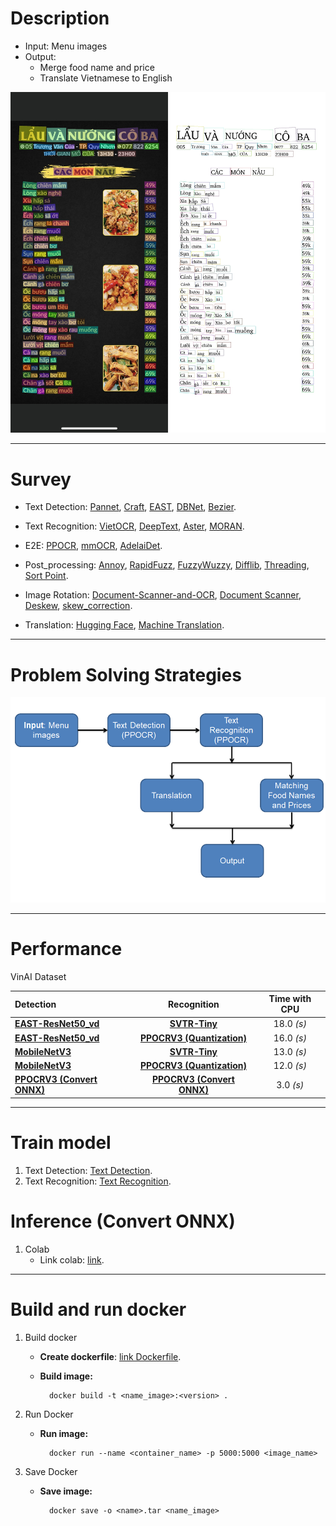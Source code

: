 # Description
- Input: Menu images
- Output: 
    - Merge food name and price
    - Translate Vietnamese to English

![](./images/Visualize.jpeg)

---

# Survey
- Text Detection: [Pannet](https://github.com/WenmuZhou/PAN.pytorch), [Craft](https://github.com/clovaai/CRAFT-pytorch), [EAST](https://github.com/argman/EAST), [DBNet](https://github.com/phamdinhkhanh/general_ocr/blob/main/configs/textdet/dbnet/README.md), [Bezier](https://github.com/Yuliang-Liu/bezier_curve_text_spotting).

- Text Recognition: [VietOCR](https://github.com/pbcquoc/vietocr), [DeepText](https://github.com/clovaai/deep-text-recognition-benchmark), [Aster](https://github.com/bgshih/aster), [MORAN](https://github.com/Canjie-Luo/MORAN_v2).

- E2E: [PPOCR](https://github.com/PaddlePaddle/PaddleOCR), [mmOCR](https://github.com/open-mmlab/mmocr), [AdelaiDet](https://github.com/aim-uofa/AdelaiDet).

- Post_processing: [Annoy](https://github.com/spotify/annoy), [
RapidFuzz](https://github.com/maxbachmann/RapidFuzz?fbclid=IwAR0HffzFqj1WiUuXYITxFcxbZBokBKQmySXtiyaMYVk3E474GGIw2rZ569I), [FuzzyWuzzy](https://www.geeksforgeeks.org/fuzzywuzzy-python-library/), [Difflib](https://iq.opengenus.org/difflib-module-in-python/?fbclid=IwAR304LkvfwFGjzEQctCPJU4MW4bkHnzNw7MqULiuHYQpv8q7HFRrDy3_34k#:~:text=get_close_matches.%20Another%20simple%20yet%20powerful%20tool%20in%20difflib,function%20works%20like%20this%3A%20get_close_matches%28target_word%2C%20list_of_possibilities%2C%20n%3Dresult_limit%2C%20cutoff%29), [Threading](https://realpython.com/intro-to-python-threading/?fbclid=IwAR0WLMA-vz44Mzcv1ahdZpxlAtY2NjizfVntPTODkOV4n_x_s89MoJcr2oA), [Sort Point](https://dev-qa.com/2040644/the-best-way-to-sort-points-in-2d-by-table).

- Image Rotation: [Document-Scanner-and-OCR](https://github.com/ankitshaw/Document-Scanner-and-OCR), [Document Scanner](https://github.com/MrGrayCode/OpenCV-Projects/tree/master/Document%20Scanner), [Deskew](https://github.com/sbrunner/deskew), [skew_correction](https://github.com/prajwalmylar/skew_correction).

- Translation: [Hugging Face](https://github.com/huggingface/transformers?fbclid=IwAR03bGv-MoW9haC7LWIO5-i35q8hYCBVUWNbFl2NaTG8qI6ZT61Dpd5PPT4), [Machine Translation](https://github.com/3ba2ii/Machine-Translation-NLP).

---

# Problem Solving Strategies

![](./images/Strategies.png)

---

# Performance

VinAI Dataset

| Detection | Recognition | Time with CPU |
| :-- | :-: | :-: |
| [**EAST-ResNet50_vd**](https://github.com/PaddlePaddle/PaddleOCR/blob/release/2.6/configs/det/det_r50_vd_east.yml) | [**SVTR-Tiny**](https://github.com/PaddlePaddle/PaddleOCR/blob/release/2.6/configs/rec/rec_svtrnet.yml) | 18.0 *(s)* |
| [**EAST-ResNet50_vd**](https://github.com/PaddlePaddle/PaddleOCR/blob/release/2.6/configs/det/det_r50_vd_east.yml) | [**PPOCRV3 (Quantization)**](https://github.com/PaddlePaddle/PaddleOCR/blob/release/2.6/configs/rec/PP-OCRv3/en_PP-OCRv3_rec.yml) | 16.0 *(s)* |
| [**MobileNetV3**](https://github.com/PaddlePaddle/PaddleOCR/blob/release/2.6/configs/det/det_mv3_east.yml) | [**SVTR-Tiny**](https://github.com/PaddlePaddle/PaddleOCR/blob/release/2.6/configs/rec/rec_svtrnet.yml) | 13.0 *(s)* |
| [**MobileNetV3**](https://github.com/PaddlePaddle/PaddleOCR/blob/release/2.6/configs/det/det_mv3_east.yml) | [**PPOCRV3 (Quantization)**](https://github.com/PaddlePaddle/PaddleOCR/blob/release/2.6/configs/rec/PP-OCRv3/en_PP-OCRv3_rec.yml) | 12.0 *(s)* |
| [**PPOCRV3 (Convert ONNX)**](https://github.com/PaddlePaddle/PaddleOCR/blob/release/2.6/configs/det/ch_PP-OCRv3/ch_PP-OCRv3_det_student.yml) | [**PPOCRV3 (Convert ONNX)**](https://github.com/PaddlePaddle/PaddleOCR/blob/release/2.6/configs/rec/PP-OCRv3/en_PP-OCRv3_rec.yml) | 3.0 *(s)* |

---

# Train model
1. Text Detection: [Text Detection](https://github.com/anminhhung/Smart_menu_OCR/blob/master/notebook/PPOCR_Detection.ipynb). 
2. Text Recognition: [Text Recognition](https://github.com/anminhhung/Smart_menu_OCR/blob/master/notebook/PPOCR_Recognition.ipynb). 

# Inference (Convert ONNX)
1. Colab
    - Link colab: [link](https://github.com/anminhhung/Smart_menu_OCR/blob/master/notebook/PPOCR_Inference.ipynb).  

---

# Build and run docker
1. Build docker
    - **Create dockerfile**: [link Dockerfile](https://github.com/anminhhung/Smart_menu_OCR/blob/master/Dockerfile).
    - **Build image:**

            docker build -t <name_image>:<version> .

2. Run Docker

    - **Run image:**
            
            docker run --name <container_name> -p 5000:5000 <image_name>

3. Save Docker

    - **Save image:**

            docker save -o <name>.tar <name_image>

